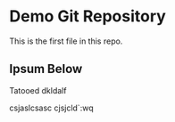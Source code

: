 # Demo Git Repository

This is the first file in this repo.


## Ipsum Below

Tatooed dkldalf

csjaslcsasc
cjsjcld`:wq

